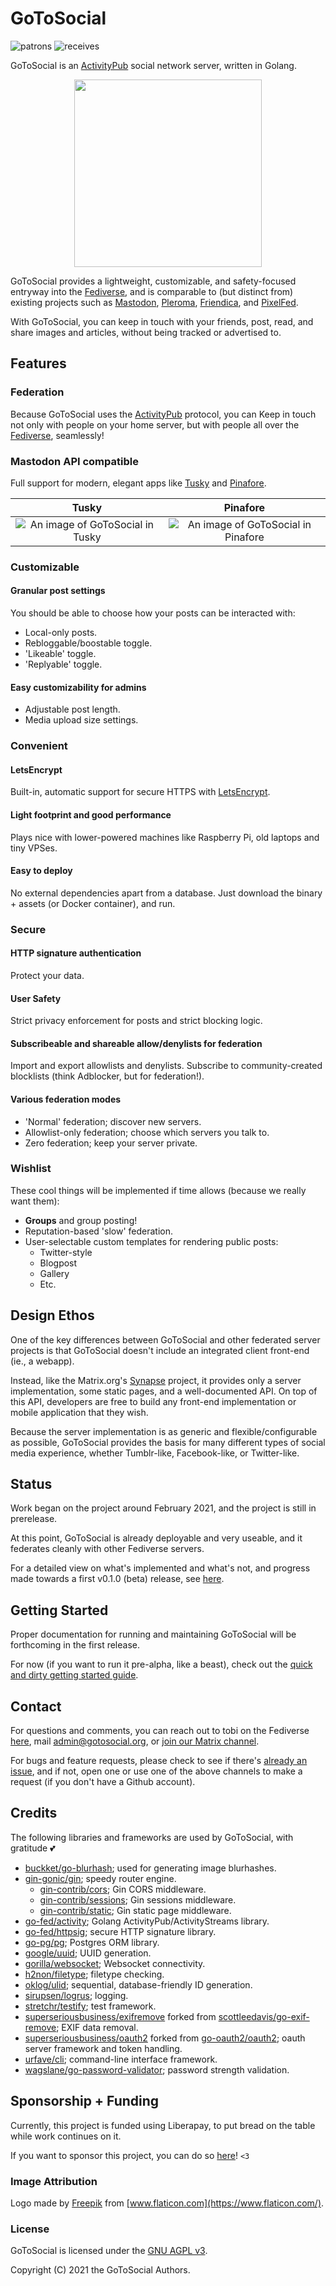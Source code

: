 # GoToSocial

![patrons](https://img.shields.io/liberapay/patrons/dumpsterqueer.svg?logo=liberapay) ![receives](https://img.shields.io/liberapay/receives/dumpsterqueer.svg?logo=liberapay)

GoToSocial is an [ActivityPub](https://activitypub.rocks/) social network server, written in Golang.

<p align="middle">
  <img src="./docs/assets/sloth.png" width="300"/>
</p>

GoToSocial provides a lightweight, customizable, and safety-focused entryway into the [Fediverse](https://en.wikipedia.org/wiki/Fediverse), and is comparable to (but distinct from) existing projects such as [Mastodon](https://joinmastodon.org/), [Pleroma](https://pleroma.social/), [Friendica](https://friendica.net), and [PixelFed](https://pixelfed.org/).

With GoToSocial, you can keep in touch with your friends, post, read, and share images and articles, without being tracked or advertised to.

## Features

### Federation

Because GoToSocial uses the [ActivityPub](https://activitypub.rocks/) protocol, you can Keep in touch not only with people on your home server, but with people all over the [Fediverse](https://en.wikipedia.org/wiki/Fediverse), seamlessly!

### Mastodon API compatible

Full support for modern, elegant apps like [Tusky](https://tusky.app/) and [Pinafore](https://pinafore.social/).

Tusky                                                        |  Pinafore
:-----------------------------------------------------------:|:------------------------------------------------------------------:
![An image of GoToSocial in Tusky](./docs/assets/tusky.png)  | ![An image of GoToSocial in Pinafore](./docs/assets/pinafore.png)

### Customizable

#### Granular post settings

You should be able to choose how your posts can be interacted with:

* Local-only posts.
* Rebloggable/boostable toggle.
* 'Likeable' toggle.
* 'Replyable' toggle.

#### Easy customizability for admins

* Adjustable post length.
* Media upload size settings.

### Convenient

#### LetsEncrypt

 Built-in, automatic support for secure HTTPS with [LetsEncrypt](https://letsencrypt.org/).

#### Light footprint and good performance

Plays nice with lower-powered machines like Raspberry Pi, old laptops and tiny VPSes.

#### Easy to deploy

No external dependencies apart from a database. Just download the binary + assets (or Docker container), and run.

### Secure

#### HTTP signature authentication

Protect your data.

#### User Safety

Strict privacy enforcement for posts and strict blocking logic.

#### Subscribeable and shareable allow/denylists for federation

Import and export allowlists and denylists. Subscribe to community-created blocklists (think Adblocker, but for federation!).

#### Various federation modes

* 'Normal' federation; discover new servers.
* Allowlist-only federation; choose which servers you talk to.
* Zero federation; keep your server private.

### Wishlist

These cool things will be implemented if time allows (because we really want them):

* **Groups** and group posting!
* Reputation-based 'slow' federation.
* User-selectable custom templates for rendering public posts:
  * Twitter-style
  * Blogpost
  * Gallery
  * Etc.

## Design Ethos

One of the key differences between GoToSocial and other federated server projects is that GoToSocial doesn't include an integrated client front-end (ie., a webapp).

Instead, like the Matrix.org's [Synapse](https://github.com/matrix-org/synapse) project, it provides only a server implementation, some static pages, and a well-documented API. On top of this API, developers are free to build any front-end implementation or mobile application that they wish.

Because the server implementation is as generic and flexible/configurable as possible, GoToSocial provides the basis for many different types of social media experience, whether Tumblr-like, Facebook-like, or Twitter-like.

## Status

Work began on the project around February 2021, and the project is still in prerelease.

At this point, GoToSocial is already deployable and very useable, and it federates cleanly with other Fediverse servers.

For a detailed view on what's implemented and what's not, and progress made towards a first v0.1.0 (beta) release, see [here](./PROGRESS.md).

## Getting Started

Proper documentation for running and maintaining GoToSocial will be forthcoming in the first release.

For now (if you want to run it pre-alpha, like a beast), check out the [quick and dirty getting started guide](./GETTINGSTARTED.md).

## Contact

For questions and comments, you can reach out to tobi on the Fediverse [here](https://ondergrond.org/@dumpsterqueer), mail [admin@gotosocial.org](mailto:admin@gotosocial.org), or [join our Matrix channel](https://matrix.to/#/!gotosocial:ondergrond.org).

For bugs and feature requests, please check to see if there's [already an issue](https://github.com/superseriousbusiness/gotosocial/issues), and if not, open one or use one of the above channels to make a request (if you don't have a Github account).

## Credits

The following libraries and frameworks are used by GoToSocial, with gratitude 💕

* [buckket/go-blurhash](https://github.com/buckket/go-blurhash); used for generating image blurhashes.
* [gin-gonic/gin](https://github.com/gin-gonic/gin); speedy router engine.
  * [gin-contrib/cors](https://github.com/gin-contrib/cors); Gin CORS middleware.
  * [gin-contrib/sessions](https://github.com/gin-contrib/sessions); Gin sessions middleware.
  * [gin-contrib/static](https://github.com/gin-contrib/static); Gin static page middleware.
* [go-fed/activity](https://github.com/go-fed/activity); Golang ActivityPub/ActivityStreams library.
* [go-fed/httpsig](https://github.com/go-fed/httpsig); secure HTTP signature library.
* [go-pg/pg](https://github.com/go-pg/pg); Postgres ORM library.
* [google/uuid](https://github.com/google/uuid); UUID generation.
* [gorilla/websocket](https://github.com/gorilla/websocket); Websocket connectivity.
* [h2non/filetype](https://github.com/h2non/filetype); filetype checking.
* [oklog/ulid](https://github.com/oklog/ulid); sequential, database-friendly ID generation.
* [sirupsen/logrus](https://github.com/sirupsen/logrus); logging.
* [stretchr/testify](https://github.com/stretchr/testify); test framework.
* [superseriousbusiness/exifremove](https://github.com/superseriousbusiness/exifremove) forked from [scottleedavis/go-exif-remove](https://github.com/scottleedavis/go-exif-remove); EXIF data removal.
* [superseriousbusiness/oauth2](https://github.com/superseriousbusiness/oauth2) forked from [go-oauth2/oauth2](https://github.com/go-oauth2/oauth2); oauth server framework and token handling.
* [urfave/cli](https://github.com/urfave/cli); command-line interface framework.
* [wagslane/go-password-validator](https://github.com/wagslane/go-password-validator); password strength validation.

## Sponsorship + Funding

Currently, this project is funded using Liberapay, to put bread on the table while work continues on it.

If you want to sponsor this project, you can do so [here](https://liberapay.com/dumpsterqueer/)! `<3`

### Image Attribution

Logo made by [Freepik](https://www.freepik.com) from [www.flaticon.com](https://www.flaticon.com/).

### License

GoToSocial is licensed under the [GNU AGPL v3](LICENSE).

Copyright (C) 2021 the GoToSocial Authors.
